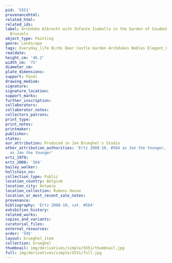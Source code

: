 ```yaml
---
pid: '5551'
provenancehtml:
related_html:
related_ids:
label: Archduke Albrecht with Infante Isabella in the Garden of Coudenberg Palace,
  Brussels
object_type: Painting
genre: Landscape
tags: Everyday_life Birds Deer Castle Garden Archdukes Nobles Elegant_Company
realdate:
height_cm: '46.2'
width_cm: '75'
diameter_cm:
plate_dimensions:
support: Panel
drawing_medium:
signature:
signature_location:
support_marks:
further_inscription:
collaborators:
collaborator_notes:
collectors_patrons:
print_type:
print_notes:
printmaker:
publisher:
states:
our_attribution: Produced in Jan Brueghel's Studio
other_attribution_authorities: 'Ertz 2008-10, #564 as Jan the Younger, Honig Database
  as Jan the Younger'
ertz_1979:
ertz_2008: '564'
bailey_walker:
hollstein_no:
collection_type: Public
location_country: Belgium
location_city: Antwerp
location_collection: Rubens House
location_or_most_recent_sale_notes:
provenance:
bibliography: 'Ertz 2008-10, cat. #564'
exhibition_history:
related_works:
copies_and_variants:
curatorial_files:
external_resources:
order: '595'
layout: brueghel_item
collection: brueghel
thumbnail: img/derivatives/simple/5551/thumbnail.jpg
full: img/derivatives/simple/5551/full.jpg
---
```

